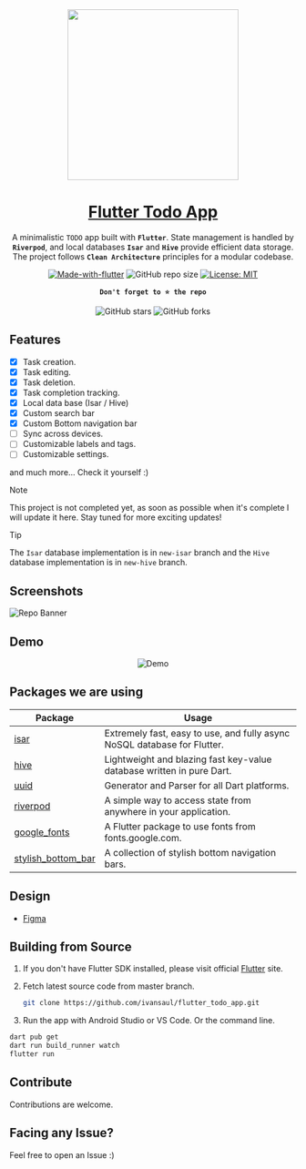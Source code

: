 
<div align="center">

<img width="300" src="https://i.imgur.com/03HqEIy.png">

<h1 style="border-bottom: none">
    <b><a href="#">Flutter Todo App</a></b>
</h1>

A minimalistic `TODO` app built with **`Flutter`**. State management is handled by **`Riverpod`**, and local databases **`Isar`** and **`Hive`** provide efficient data storage. The project follows **`Clean Architecture`** principles for a modular codebase.

[![Made-with-flutter](https://img.shields.io/badge/Made%20with-Flutter-orange)](https://flutter.dev/) 
![GitHub repo size](https://img.shields.io/github/repo-size/ivansaul/flutter_todo_app)
[![License: MIT](https://img.shields.io/badge/License-MIT-yellow.svg)](https://opensource.org/licenses/MIT)

**`Don't forget to ⭐ the repo`**

![GitHub stars](https://img.shields.io/github/stars/ivansaul/flutter_todo_app?style=social)
![GitHub forks](https://img.shields.io/github/forks/ivansaul/flutter_todo_app?style=social)

</div>

## Features

- [x] Task creation.
- [x] Task editing.
- [x] Task deletion.
- [x] Task completion tracking.
- [x] Local data base (Isar / Hive)
- [x] Custom search bar
- [x] Custom Bottom navigation bar
- [ ] Sync across devices.
- [ ] Customizable labels and tags.
- [ ] Customizable settings.

and much more...
Check it yourself :)

> [!Note]
> This project is not completed yet, as soon as possible when it's complete I will update it here. Stay tuned for more exciting updates!

> [!Tip]
> The `Isar` database implementation is in `new-isar` branch and the `Hive` database implementation is in `new-hive` branch.


## Screenshots

![Repo Banner](https://i.imgur.com/ZYLGAGh.png)

## Demo

<p align="center">
  <img src="https://raw.githubusercontent.com/ivansaul/demos/master/flutter/todo-list-app-demo.gif" alt="Demo">
</p>

## Packages we are using

Package | Usage
------------ | -------------
[isar](https://pub.dev/packages/isar) | Extremely fast, easy to use, and fully async NoSQL database for Flutter.
[hive](https://pub.dev/packages/hive) | Lightweight and blazing fast key-value database written in pure Dart.
[uuid](https://pub.dev/packages/uuid) | Generator and Parser for all Dart platforms.
[riverpod](https://pub.dev/packages/riverpod) | A simple way to access state from anywhere in your application.
[google_fonts](https://pub.dev/packages/google_fonts) | A Flutter package to use fonts from fonts.google.com.
[stylish_bottom_bar](https://pub.dev/packages/stylish_bottom_bar) | A collection of stylish bottom navigation bars.

## Design

- [Figma](https://www.figma.com/community/file/1124394532783501567)

## Building from Source

1. If you don't have Flutter SDK installed, please visit official [Flutter](https://flutter.dev/) site.
2. Fetch latest source code from master branch.

    ```bash
    git clone https://github.com/ivansaul/flutter_todo_app.git
    ```

3. Run the app with Android Studio or VS Code. Or the command line.

```bash
dart pub get
dart run build_runner watch
flutter run
```

## Contribute

Contributions are welcome.

## Facing any Issue?

Feel free to open an Issue :)
